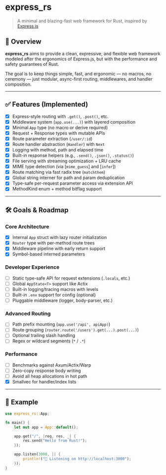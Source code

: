 # express_rs

> A minimal and blazing-fast web framework for Rust, inspired by [Express.js](https://expressjs.com/)

## 🚀 Overview

**express_rs** aims to provide a clean, expressive, and flexible web framework modeled after the ergonomics of Express.js, but with the performance and safety guarantees of Rust.

The goal is to keep things simple, fast, and ergonomic — no macros, no ceremony — just modular, async-first routing, middlewares, and handler composition.

---

## ✅ Features (Implemented)

- [x] Express-style routing with `.get()`, `.post()`, etc.
- [x] Middleware system (`app.use(...)`) with layered composition
- [x] Minimal `App` type (no macro or derive required)
- [x] Request + Response types with mutable APIs
- [x] Route parameter extraction (`/user/:id`)
- [x] Route handler abstraction (`Handler`) with `Next`
- [x] Logging with method, path and elapsed time
- [x] Built-in response helpers (e.g., `.send()`, `.json()`, `.status()`)
- [x] File serving with streaming optimization + LRU cache
- [x] MIME type detection (via [`mime_guess`] and [`infer`])
- [x] Route matching via fast radix tree (`matchthem`)
- [x] Global string interner for path and param deduplication
- [x] Type-safe per-request parameter access via extension API
- [x] MethodKind enum + method bitflag support

---

## 🛠️ Goals & Roadmap

### Core Architecture

- [x] Internal `App` struct with lazy router initialization
- [x] `Router` type with per-method route trees
- [x] Middleware pipeline with early return support
- [x] Symbol-based interned parameters

### Developer Experience

- [ ] Static type-safe API for request extensions (`.locals`, etc.)
- [ ] Global `AppState<T>` support like Actix
- [ ] Built-in logging/tracing macros with levels
- [ ] Built-in `.env` support for config (optional)
- [ ] Pluggable middleware (logger, body-parser, etc.)

### Advanced Routing

- [ ] Path prefix mounting (`app.use('/api', apiApp)`)
- [ ] Route grouping (`router.route('/users').get(...).post(...)`)
- [ ] Optional trailing slash handling
- [ ] Regex or wildcard segments (`*` / `.*`)

### Performance

- [ ] Benchmarks against Axum/Actix/Warp
- [ ] Zero-copy response body writing
- [ ] Avoid all heap allocations in hot path
- [x] Smallvec for handler/index lists

---

## 🧪 Example

```rust
use express_rs::App;

fn main() {
    let mut app = App::default();

    app.get("/", |req, res, _| {
        res.send("Hello from Rust!");
    });

    app.listen(3000, || {
        println!("🚀 Listening on http://localhost:3000");
    });
}
```
